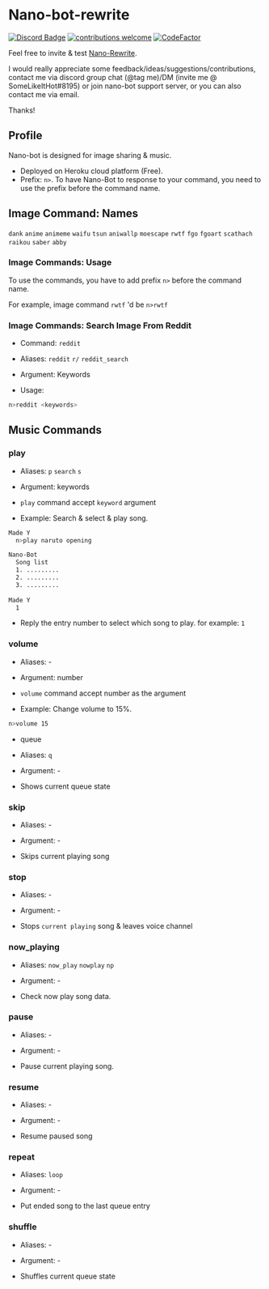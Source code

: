 # Nano-bot-rewrite
[![Discord Badge](https://discordapp.com/api/guilds/458296099049046018/embed.png)](https://discord.gg/Y8sB4ay)
[![contributions welcome](https://img.shields.io/badge/contributions-welcome-brightgreen.svg?style=flat)](https://github.com/madeyoga/Nano-Bot/issues)
[![CodeFactor](https://www.codefactor.io/repository/github/madeyoga/nano-bot/badge)](https://www.codefactor.io/repository/github/madeyoga/nano-bot)

Feel free to invite & test [Nano-Rewrite](https://discordapp.com/oauth2/authorize?client_id=458298539517411328&scope=bot&permissions=1567734903). 

I would really appreciate some feedback/ideas/suggestions/contributions, contact me via discord group chat (@tag me)/DM (invite me @ SomeLikeItHot#8195) or join nano-bot support server, or you can also contact me via email.

Thanks!

## Profile
Nano-bot is designed for image sharing & music.
- Deployed on Heroku cloud platform (Free).
- Prefix: `n>`. To have Nano-Bot to response to your command, you need to use the prefix before the command name.

## Image Command: Names
`dank` `anime` `animeme` `waifu` `tsun` `aniwallp` `moescape` `rwtf` `fgo` `fgoart` `scathach` `raikou` `saber` `abby` 

### Image Commands: Usage
To use the commands, you have to add prefix `n>` before the command name. 

For example, image command `rwtf` 'd be `n>rwtf`

### Image Commands: Search Image From Reddit
- Command: `reddit`

- Aliases: `reddit` `r/` `reddit_search`

- Argument: Keywords

- Usage:
```bash
n>reddit <keywords>
```

## Music Commands
### play
- Aliases: `p` `search` `s` 

- Argument: keywords

- `play` command accept `keyword` argument

- Example: Search & select & play song.
```bash
Made Y
  n>play naruto opening

Nano-Bot
  Song list
  1. .........
  2. .........
  3. .........
  
Made Y
  1
```
- Reply the entry number to select which song to play. for example: `1`

### volume
- Aliases: -

- Argument: number

- `volume` command accept number as the argument

- Example: Change volume to 15%.
```bash
n>volume 15
```

- queue 
- Aliases: `q` 

- Argument: -

- Shows current queue state

### skip
- Aliases: -

- Argument: -

- Skips current playing song

### stop 
- Aliases: -

- Argument: -

- Stops `current playing` song & leaves voice channel

### now_playing 
- Aliases: `now_play` `nowplay` `np` 

- Argument: -

- Check now play song data.

### pause
- Aliases: - 

- Argument: -

- Pause current playing song.

### resume 
- Aliases: -

- Argument: -

- Resume paused song

### repeat 
- Aliases: `loop` 

- Argument: -

- Put ended song to the last queue entry

### shuffle
- Aliases: -

- Argument: -

- Shuffles current queue state
